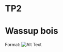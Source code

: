 # TP2
<html>
<head>
</head>
<body>
    <h1>Wassup bois</h1>
</body>
</html>


Format: ![Alt Text](https://www.google.fr/search?q=weasel+riding+a+woodpecker+hd&rlz=1C1CHBF_frFR811FR811&tbm=isch&source=iu&ictx=1&fir=FAN0P3AWb-Z-zM%253A%252CODKsOkuzG6jFEM%252C_&usg=AI4_-kSoBiQOK-9nfbkJSf9ajz9SYYr2Ww&sa=X&ved=2ahUKEwj_qrr9oefdAhVM5IUKHbg1AFYQ9QEwA3oECAQQCg#imgdii=KrIF-Ezu_kCc5M:&imgrc=FAN0P3AWb-Z-zM:)
